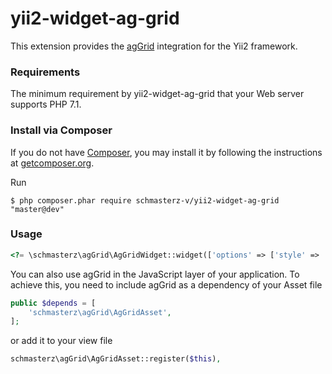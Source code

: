 # yii2-widget-ag-grid
This extension provides the [agGrid](https://www.ag-grid.com/) integration for the Yii2 framework.

### Requirements

The minimum requirement by yii2-widget-ag-grid that your Web server supports PHP 7.1.

### Install via Composer

If you do not have [Composer](http://getcomposer.org/), you may install it by following the instructions
at [getcomposer.org](http://getcomposer.org/doc/00-intro.md#installation-nix).

Run

```
$ php composer.phar require schmasterz-v/yii2-widget-ag-grid "master@dev"
```

### Usage

```php
<?= \schmasterz\agGrid\AgGridWidget::widget(['options' => ['style' => 'height: 600px;width:500px;']]);?>
```
You can also use agGrid in the JavaScript layer of your application. To achieve this, you need to include agGrid as a dependency of your Asset file
```php
public $depends = [
    'schmasterz\agGrid\AgGridAsset',
];
```
or add it to your view file
```php
schmasterz\agGrid\AgGridAsset::register($this),
```


